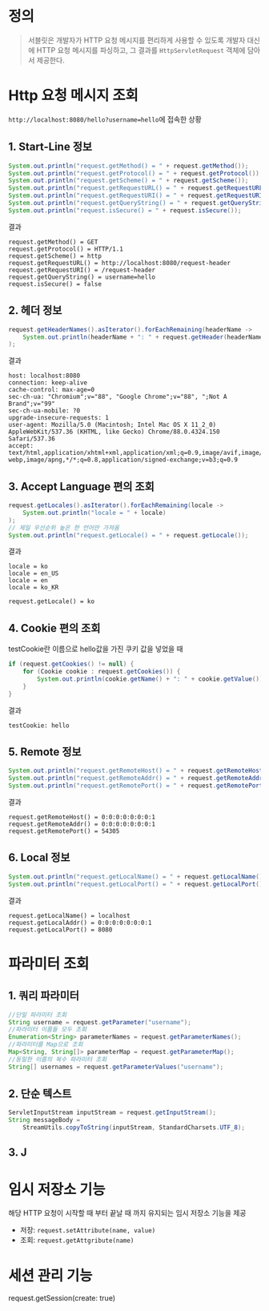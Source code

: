 # 정의
> 서블릿은 개발자가 HTTP 요청 메시지를 편리하게 사용할 수 있도록 개발자 대신에 HTTP 요청 메시지를 파싱하고, 그 결과를 `HttpServletRequest` 객체에 담아서 제공한다.

# Http 요청 메시지 조회

`http://localhost:8080/hello?username=hello`에 접속한 상황
## 1. Start-Line 정보
```java
System.out.println("request.getMethod() = " + request.getMethod());
System.out.println("request.getProtocol() = " + request.getProtocol());
System.out.println("request.getScheme() = " + request.getScheme());
System.out.println("request.getRequestURL() = " + request.getRequestURL());
System.out.println("request.getRequestURI() = " + request.getRequestURI());    
System.out.println("request.getQueryString() = " + request.getQueryString());  
System.out.println("request.isSecure() = " + request.isSecure()); 
```
결과
```console
request.getMethod() = GET
request.getProtocol() = HTTP/1.1
request.getScheme() = http
request.getRequestURL() = http://localhost:8080/request-header
request.getRequestURI() = /request-header
request.getQueryString() = username=hello
request.isSecure() = false
```

## 2. 헤더 정보
```java
request.getHeaderNames().asIterator().forEachRemaining(headerName -> 
	System.out.println(headerName + ": " + request.getHeader(headerName))
);
```
결과
```console
host: localhost:8080
connection: keep-alive
cache-control: max-age=0
sec-ch-ua: "Chromium";v="88", "Google Chrome";v="88", ";Not A Brand";v="99"
sec-ch-ua-mobile: ?0
upgrade-insecure-requests: 1
user-agent: Mozilla/5.0 (Macintosh; Intel Mac OS X 11_2_0) AppleWebKit/537.36 (KHTML, like Gecko) Chrome/88.0.4324.150 Safari/537.36
accept: text/html,application/xhtml+xml,application/xml;q=0.9,image/avif,image/ webp,image/apng,*/*;q=0.8,application/signed-exchange;v=b3;q=0.9
```

## 3. Accept Language 편의 조회
```java
request.getLocales().asIterator().forEachRemaining(locale -> 
	System.out.println("locale = " + locale)
);
// 제일 우선순위 높은 한 언어만 가져옴
System.out.println("request.getLocale() = " + request.getLocale());
```
결과
```console
locale = ko  
locale = en_US  
locale = en
locale = ko_KR

request.getLocale() = ko
```

## 4. Cookie 편의 조회
testCookie란 이름으로 hello값을 가진 쿠키 값을 넣었을 때
```java
if (request.getCookies() != null) {
    for (Cookie cookie : request.getCookies()) {
        System.out.println(cookie.getName() + ": " + cookie.getValue());
	}
}
```
결과
```console
testCookie: hello
```

## 5. Remote 정보
```java
System.out.println("request.getRemoteHost() = " + request.getRemoteHost());
System.out.println("request.getRemoteAddr() = " + request.getRemoteAddr());
System.out.println("request.getRemotePort() = " + request.getRemotePort());
```
결과
```console
request.getRemoteHost() = 0:0:0:0:0:0:0:1 
request.getRemoteAddr() = 0:0:0:0:0:0:0:1 
request.getRemotePort() = 54305
```

## 6. Local 정보
```java
System.out.println("request.getLocalName() = " + request.getLocalName()); System.out.println("request.getLocalAddr() = " + request.getLocalAddr());
System.out.println("request.getLocalPort() = " + request.getLocalPort());
```
결과
```console
request.getLocalName() = localhost
request.getLocalAddr() = 0:0:0:0:0:0:0:1
request.getLocalPort() = 8080
```

# 파라미터 조회
## 1. 쿼리 파라미터
```java
//단일 파라미터 조회
String username = request.getParameter("username"); 
//파라미터 이름들 모두 조회
Enumeration<String> parameterNames = request.getParameterNames(); 
//파라미터를 Map으로 조회
Map<String, String[]> parameterMap = request.getParameterMap(); 
//동일한 이름의 복수 파라미터 조회
String[] usernames = request.getParameterValues("username"); 
```
## 2. 단순 텍스트
```java
ServletInputStream inputStream = request.getInputStream();
String messageBody = 
	StreamUtils.copyToString(inputStream, StandardCharsets.UTF_8);
```
## 3. J
# 임시 저장소 기능
해당 HTTP 요청이 시작할 때 부터 끝날 때 까지 유지되는 임시 저장소 기능을 제공
- 저장: `request.setAttribute(name, value)`
- 조회: `request.getAttgribute(name)`

# 세션 관리 기능
request.getSession(create: true)